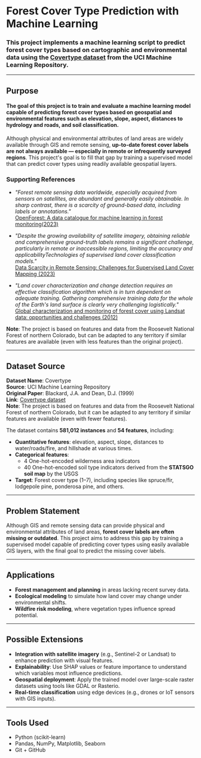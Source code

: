 #  Forest Cover Type Prediction with Machine Learning
### This project implements a machine learning script to predict forest cover types based on cartographic and environmental data using the [Covertype dataset](https://archive.ics.uci.edu/dataset/31/covertype) from the UCI Machine Learning Repository.

---
## Purpose
#### The goal of this project is to train and evaluate a machine learning model capable of predicting forest cover types based on geospatial and environmental features such as elevation, slope, aspect, distances to hydrology and roads, and soil classification.

Although physical and environmental attributes of land areas are widely available through GIS and remote sensing, **up-to-date forest cover labels are not always available — especially in remote or infrequently surveyed regions**. This project's goal is to fill that gap by training a supervised model that can predict cover types using readily available geospatial layers.

### Supporting References
- *"Forest remote sensing data worldwide, especially acquired from sensors on satellites, are abundant and generally easily obtainable. In sharp contrast, there is a scarcity of ground-based data, including labels or annotations."*  
[OpenForest: A data catalogue for machine learning in forest monitoring(2023)](https://openforestdata.org/)

- *"Despite the growing availability of satellite imagery, obtaining reliable and comprehensive ground-truth labels remains a significant challenge, particularly in remote or inaccessible regions, limiting the accuracy and applicabilityTechnologies of supervised land cover classification models."*  
[Data Scarcity in Remote Sensing: Challenges for Supervised Land Cover Mapping (2023)](https://doi.org/10.1016/j.rse.2023.113456)

- *"Land cover characterization and change detection requires an effective classification algorithm which is in turn dependent on adequate training. Gathering comprehensive training data for the whole of the Earth's land surface is clearly very challenging logistically."*  
[Global characterization and monitoring of forest cover using Landsat data: opportunities and challenges (2012)](https://www.sciencedirect.com/science/article/pii/S0034425712002255)



**Note**: The project is based on features and data from the Roosevelt National Forest of northern Colorado, but can be adapted to any territory if similar features are available (even with less features than the original project). 

---

## Dataset Source
**Dataset Name**: Covertype  
**Source**: UCI Machine Learning Repository  
**Original Paper**: Blackard, J.A. and Dean, D.J. (1999)  
**Link**: [Covertype dataset](https://archive.ics.uci.edu/dataset/31/covertype)  
**Note**: The project is based on features and data from the Roosevelt National Forest of northern Colorado, but it can be adapted to any territory if similar features are available (even with fewer features).

The dataset contains **581,012 instances** and **54 features**, including:
- **Quantitative features**: elevation, aspect, slope, distances to water/roads/fire, and hillshade at various times.
- **Categorical features**: 
  - 4 One-hot-encoded wilderness area indicators
  - 40 One-hot-encoded soil type indicators derived from the **STATSGO soil map** by the USGS
- **Target**: Forest cover type (1–7), including species like spruce/fir, lodgepole pine, ponderosa pine, and others.

---

## Problem Statement
Although GIS and remote sensing data can provide physical and environmental attributes of land areas, **forest cover labels are often missing or outdated**. This project aims to address this gap by training a supervised model capable of predicting cover types using easily available GIS layers, with the final goal to predict the missing cover labels.

---

## Applications
- **Forest management and planning** in areas lacking recent survey data.
- **Ecological modeling** to simulate how land cover may change under environmental shifts.
- **Wildfire risk modeling**, where vegetation types influence spread potential.

---

## Possible Extensions
- **Integration with satellite imagery** (e.g., Sentinel-2 or Landsat) to enhance prediction with visual features.
- **Explainability**: Use SHAP values or feature importance to understand which variables most influence predictions.
- **Geospatial deployment**: Apply the trained model over large-scale raster datasets using tools like GDAL or Rasterio.
- **Real-time classification** using edge devices (e.g., drones or IoT sensors with GIS inputs).

---

## Tools Used
- Python (scikit-learn)
- Pandas, NumPy, Matplotlib, Seaborn
- Git + GitHub
